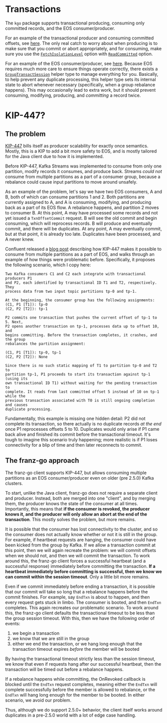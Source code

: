 Transactions
===

The `kgo` package supports transactional producing, consuming only committed
records, and the EOS consumer/producer.

For an example of the transactional producer and consuming committed offsets,
see [here](../examples/transactions/produce_and_consume). The only real catch
to worry about when producing is to make sure that you commit or abort
appropriately, and for consuming, make sure you use the
[`FetchIsolationLevel`][1] option with [`ReadCommitted`][2] option.

[1]: https://pkg.go.dev/github.com/twmb/franz-go/pkg/kgo#FetchIsolationLevel
[2]: https://pkg.go.dev/github.com/twmb/franz-go/pkg/kgo#ReadCommitted

For an example of the EOS consumer/producer, see
[here](../examples/transactions/eos). Because EOS requires much more care to
ensure things operate correctly, there exists a [`GroupTransactSession`][3] helper
type to manage everything for you. Basically, to help prevent any duplicate
processing, this helper type sets its internal state to abort whenever
necessary (specifically, when a group rebalance happens). This may occasionally
lead to extra work, but it should prevent consuming, modifying, producing, and
_committing_ a record twice.

[3]: https://pkg.go.dev/github.com/twmb/franz-go/pkg/kgo#GroupTransactSession

KIP-447?
===

## The problem
 
[KIP-447](https://cwiki.apache.org/confluence/display/KAFKA/KIP-447%3A+Producer+scalability+for+exactly+once+semantics)
bills itself as producer scalability for exactly once semantics. Mostly, this
is a KIP to add a bit more safety to EOS, and is mostly tailored for the Java
client due to how it is implemented.

Before KIP-447, Kafka Streams was implemented to consume from only one
partition, modify records it consumes, and produce back. Streams _could not_
consume from multiple partitions as a part of a consumer group, because a
rebalance could cause input partitions to move around unsafely.

As an example of the problem, let's say we have two EOS consumers, A and B,
both of which can consume partitions 1 and 2. Both partitions are currently
assigned to A, and A is consuming, modifying, and producing back as a part of
its EOS flow. A rebalance happens, and partition 2 moves to consumer B. At this
point, A may have processed some records and not yet issued a `TxnOffsetCommit`
request. B will see the old commit and begin consuming, which will reprocess
records. B will produce and eventually commit, and there will be duplicates.
At any point, A may eventually commit, but at that point, it is already too
late. Duplicates have been processed, and A never knew.

Confluent released a [blog
post](https://www.confluent.io/blog/simplified-robust-exactly-one-semantics-in-kafka-2-5/#client-api-simplification)
describing how KIP-447 makes it possible to consume from multiple partitions as
a part of EOS, and walks through an example of how things were problematic
before. Specifically, it proposes the following scenario, which I copy here:

```
Two Kafka consumers C1 and C2 each integrate with transactional producers P1
and P2, each identified by transactional ID T1 and T2, respectively. They
process data from two input topic partitions tp-0 and tp-1. 

At the beginning, the consumer group has the following assignments: 
(C1, P1 [T1]): tp-0 
(C2, P2 [T2]): tp-1 

P2 commits one transaction that pushes the current offset of tp-1 to 5. Next,
P2 opens another transaction on tp-1, processes data up to offset 10, and
begins committing. Before the transaction completes, it crashes, and the group
rebalances the partition assignment: 

(C1, P1 [T1]): tp-0, tp-1 
(C2, P2 [T2]): None 

Since there is no such static mapping of T1 to partition tp-0 and T2 to
partition tp-1, P1 proceeds to start its transaction against tp-1 (using its
own transactional ID T1) without waiting for the pending transaction to
complete. It reads from last committed offset 5 instead of 10 on tp-1 while the
previous transaction associated with T0 is still ongoing completion and causes
duplicate processing.
```

Fundamentally, this example is missing one hidden detail: P2 did not complete
its transaction, so there actually is no duplicate records _at the end_ once P1
reprocesses offsets 5 to 10. Duplicates would only arise if P1 came back alive
and finished its commit before the transactional timeout. It's tough to imagine
this scenario truly happening; more realistic is if P1 loses connectivity for
a blip of time and then later reconnects to commit.

## The franz-go approach

The franz-go client supports KIP-447, but allows consuming multiple partitions as
an EOS consumer/producer even on older (pre 2.5.0) Kafka clusters.

To start, unlike the Java client, franz-go does not require a separate client
and producer. Instead, both are merged into one "client", and by merging them,
the producer knows the state of the consumer at all times. Importantly, this
means that **if the consumer is revoked, the producer knows it, and the
producer will only allow an abort at the end of the transaction**. This mostly
solves the problem, but more remains.

It is possible that the consumer has lost connectivity to the cluster, and so
the consumer does not actually know whether or not it is still in the group.
For example, if heartbeat requests are hanging, the consumer could have been
kicked from the group by Kafka. If we allow a transaction commit at this point,
then we will again recreate the problem: we will commit offsets when we should
not, and then we will commit the transaction. To work around this, the franz-go
client forces a successful heartbeat (and a successful response) immediately
before committing the transaction. **If a heartbeat immediately before
committing is successful, then we know we can commit within the session
timeout**. Only a little bit more remains.

Even if we commit immediately before ending a transaction, it is possible that
our commit will take so long that a rebalance happens before the commit
finishes.  For example, say `EndTxn` is about to happen, and then every request
gets stuck in limbo. The consumer is booted, and then `EndTxn` completes. This
again recreates our problematic scenario. To work around this, the franz-go
client defaults the transactional timeout to be less than the group session
timeout. With this, then we have the following order of events:

1) we begin a transaction  
2) we know that we are still in the group  
3) either we end the transaction, or we hang long enough that the transaction timeout expires _before_ the member will be booted  

By having the transactional timeout strictly less than the session timeout,
we know that even if requests hang after our successful heartbeat, then
the transaction will be timed out before a rebalance happens.

If a rebalance happens while committing, the OnRevoked callback is blocked
until the `EndTxn` request completes, meaning either the `EndTxn` will complete
successfully before the member is allowed to rebalance, or the `EndTxn` will
hang long enough for the member to be booted. In either scenario, we avoid our
problem.

Thus, although we do support 2.5.0+ behavior, the client itself works around
duplicates in a pre-2.5.0 world with a lot of edge case handling.
